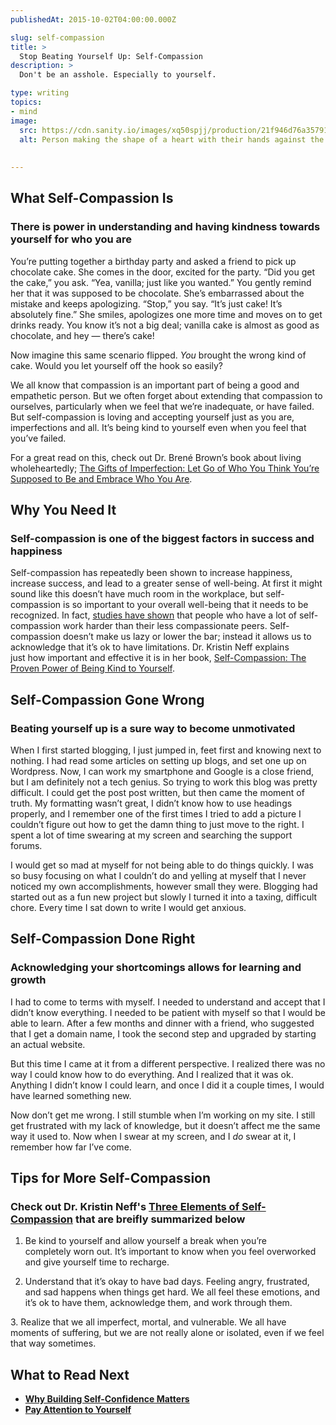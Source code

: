 ```yaml
---
publishedAt: 2015-10-02T04:00:00.000Z

slug: self-compassion
title: >
  Stop Beating Yourself Up: Self-Compassion
description: >
  Don't be an asshole. Especially to yourself.

type: writing
topics:
- mind
image:
  src: https://cdn.sanity.io/images/xq50spjj/production/21f946d76a357914117d75d958feac0fdf22c28e-2074x1383.jpg
  alt: Person making the shape of a heart with their hands against the sunset
  
  
---
```


## What Self-Compassion Is

### There is power in understanding and having kindness towards yourself for who you are 

You’re putting together a birthday party and asked a friend to pick up chocolate cake. She comes in the door, excited for the party. “Did you get the cake,” you ask. “Yea, vanilla; just like you wanted.” You gently remind her that it was supposed to be chocolate. She’s embarrassed about the mistake and keeps apologizing. “Stop,” you say. “It’s just cake! It’s absolutely fine.” She smiles, apologizes one more time and moves on to get drinks ready. You know it’s not a big deal; vanilla cake is almost as good as chocolate, and hey — there’s cake!

Now imagine this same scenario flipped. _You_ brought the wrong kind of cake. Would you let yourself off the hook so easily?

We all know that compassion is an important part of being a good and empathetic person. But we often forget about extending that compassion to ourselves, particularly when we feel that we’re inadequate, or have failed. But self-compassion is loving and accepting yourself just as you are, imperfections and all. It’s being kind to yourself even when you feel that you’ve failed.

For a great read on this, check out Dr. Brené Brown’s book about living wholeheartedly; [The Gifts of Imperfection: Let Go of Who You Think You’re Supposed to Be and Embrace Who You Are](http://www.amazon.com/gp/product/159285849X/ref=as_li_tl?ie=UTF8&camp=1789&creative=390957&creativeASIN=159285849X&linkCode=as2&tag=marimorb-20&linkId=2PZIQVQFB2TU72YG).

## Why You Need It

### Self-compassion is one of the biggest factors in success and happiness 

Self-compassion has repeatedly been shown to increase happiness, increase success, and lead to a greater sense of well-being. At first it might sound like this doesn’t have much room in the workplace, but self-compassion is so important to your overall well-being that it needs to be recognized. In fact, [studies have shown](https://hbr.org/2012/09/to-succeed-forget-self-esteem/ ) that people who have a lot of self-compassion work harder than their less compassionate peers. Self-compassion doesn’t make us lazy or lower the bar; instead it allows us to acknowledge that it’s ok to have limitations. Dr. Kristin Neff explains just how important and effective it is in her book, [Self-Compassion: The Proven Power of Being Kind to Yourself](http://www.amazon.com/gp/product/0061733512/ref=as_li_tl?ie=UTF8&camp=1789&creative=390957&creativeASIN=0061733512&linkCode=as2&tag=marimorb-20&linkId=76IBNFRVKFTSRBX).

## Self-Compassion Gone Wrong

### Beating yourself up is a sure way to become unmotivated 

When I first started blogging, I just jumped in, feet first and knowing next to nothing. I had read some articles on setting up blogs, and set one up on Wordpress. Now, I can work my smartphone and Google is a close friend, but I am definitely not a tech genius. So trying to work this blog was pretty difficult. I could get the post post written, but then came the moment of truth. My formatting wasn’t great, I didn’t know how to use headings properly, and I remember one of the first times I tried to add a picture I couldn’t figure out how to get the damn thing to just move to the right. I spent a lot of time swearing at my screen and searching the support forums.

I would get so mad at myself for not being able to do things quickly. I was so busy focusing on what I couldn’t do and yelling at myself that I never noticed my own accomplishments, however small they were. Blogging had started out as a fun new project but slowly I turned it into a taxing, difficult chore. Every time I sat down to write I would get anxious.

## Self-Compassion Done Right

### Acknowledging your shortcomings allows for learning and growth 

I had to come to terms with myself. I needed to understand and accept that I didn’t know everything. I needed to be patient with myself so that I would be able to learn. After a few months and dinner with a friend, who suggested that I get a domain name, I took the second step and upgraded by starting an actual website.

But this time I came at it from a different perspective. I realized there was no way I could know how to do everything. And I realized that it was ok. Anything I didn’t know I could learn, and once I did it a couple times, I would have learned something new.

Now don’t get me wrong. I still stumble when I’m working on my site. I still get frustrated with my lack of knowledge, but it doesn’t affect me the same way it used to. Now when I swear at my screen, and I _do_ swear at it, I remember how far I’ve come.

## Tips for More Self-Compassion

### Check out Dr. Kristin Neff's [Three Elements of Self-Compassion](http://self-compassion.org/the-three-elements-of-self-compassion-2/) that are breifly summarized below 

1. Be kind to yourself and allow yourself a break when you’re completely worn out. It’s important to know when you feel overworked and give yourself time to recharge.

2. Understand that it’s okay to have bad days. Feeling angry, frustrated, and sad happens when things get hard. We all feel these emotions, and it’s ok to have them, acknowledge them, and work through them.

3. Realize that we all imperfect, mortal, and vulnerable. We all have moments of suffering, but we are not really alone or isolated, even if we feel that way sometimes.

## What to Read Next

* [**Why Building Self-Confidence Matters**](https://marisamorby.com/building-self-confidence/)
* [**Pay Attention to Yourself**](https://marisamorby.com/pay-attention-to-yourself/)